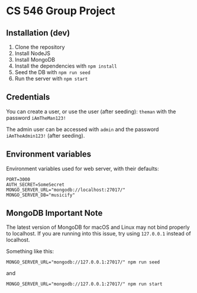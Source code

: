 # CS 546 Group Project

## Installation (dev)

1. Clone the repository
2. Install NodeJS
3. Install MongoDB
4. Install the dependencies with `npm install`
5. Seed the DB with `npm run seed`
6. Run the server with `npm start`

## Credentials

You can create a user, or use the user (after seeding): `theman` with the password `iAmTheMan123!`

The admin user can be accessed with `admin` and the password `iAmTheAdmin123!` (after seeding).


## Environment variables

Environment variables used for web server, with their defaults:

```
PORT=3000
AUTH_SECRET=SomeSecret
MONGO_SERVER_URL="mongodb://localhost:27017/"
MONGO_SERVER_DB="musicify"
```

## MongoDB Important Note

The latest version of MongoDB for macOS and Linux may not bind properly to localhost. 
If you are running into this issue, try using `127.0.0.1` instead of localhost. 

Something like this:
```
MONGO_SERVER_URL="mongodb://127.0.0.1:27017/" npm run seed
```
and
```
MONGO_SERVER_URL="mongodb://127.0.0.1:27017/" npm run start
```